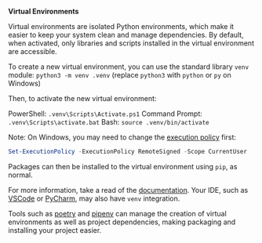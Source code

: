 **Virtual Environments**

Virtual environments are isolated Python environments, which make it easier to keep your system clean and manage dependencies. By default, when activated, only libraries and scripts installed in the virtual environment are accessible.

To create a new virtual environment, you can use the standard library `venv` module: `python3 -m venv .venv` (replace `python3` with `python` or `py` on Windows)

Then, to activate the new virtual environment:

PowerShell: `.venv\Scripts\Activate.ps1`
Command Prompt: `.venv\Scripts\activate.bat`
Bash: `source .venv/bin/activate`

Note: On Windows, you may need to change the [execution policy](https://docs.microsoft.com/en-us/powershell/module/microsoft.powershell.core/about/about_execution_policies) first:
```powershell
Set-ExecutionPolicy -ExecutionPolicy RemoteSigned -Scope CurrentUser
```
Packages can then be installed to the virtual environment using `pip`, as normal.

For more information, take a read of the [documentation](https://docs.python.org/3/library/venv.html). Your IDE, such as [VSCode](https://code.visualstudio.com/docs/python/environments#_select-and-activate-an-environment) or [PyCharm](https://www.jetbrains.com/help/pycharm/creating-virtual-environment.html), may also have `venv` integration.

Tools such as [poetry](https://python-poetry.org/docs/basic-usage/) and [pipenv](https://pipenv.pypa.io/en/latest/) can manage the creation of virtual environments as well as project dependencies, making packaging and installing your project easier.
